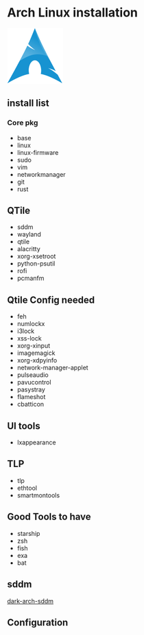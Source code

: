 # Arch Linux installation

![arch](../icons/archlinux-icon.svg)

## install list

### Core pkg

- base
- linux
- linux-firmware
- sudo
- vim
- networkmanager
- git
- rust

## QTile

- sddm
- wayland
- qtile
- alacritty
- xorg-xsetroot
- python-psutil
- rofi
- pcmanfm

## Qtile Config needed

- feh
- numlockx
- i3lock
- xss-lock
- xorg-xinput
- imagemagick
- xorg-xdpyinfo
- network-manager-applet
- pulseaudio
- pavucontrol
- pasystray
- flameshot
- cbatticon

## UI tools

- lxappearance

## TLP

- tlp
- ethtool
- smartmontools

## Good Tools to have

- starship
- zsh
- fish
- exa
- bat

## sddm

[dark-arch-sddm](https://github.com/simonesestito/dark-arch-sddm)

## Configuration
